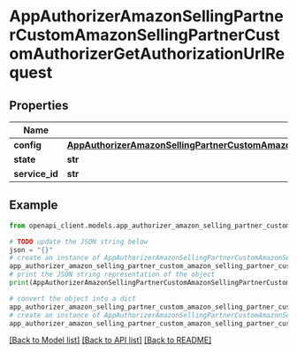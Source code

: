 # AppAuthorizerAmazonSellingPartnerCustomAmazonSellingPartnerCustomAuthorizerGetAuthorizationUrlRequest


## Properties

Name | Type | Description | Notes
------------ | ------------- | ------------- | -------------
**config** | [**AppAuthorizerAmazonSellingPartnerCustomAmazonSellingPartnerCustomAuthorizerGetAuthorizationUrlRequestConfig**](AppAuthorizerAmazonSellingPartnerCustomAmazonSellingPartnerCustomAuthorizerGetAuthorizationUrlRequestConfig.md) |  | 
**state** | **str** |  | [optional] 
**service_id** | **str** |  | [optional] 

## Example

```python
from openapi_client.models.app_authorizer_amazon_selling_partner_custom_amazon_selling_partner_custom_authorizer_get_authorization_url_request import AppAuthorizerAmazonSellingPartnerCustomAmazonSellingPartnerCustomAuthorizerGetAuthorizationUrlRequest

# TODO update the JSON string below
json = "{}"
# create an instance of AppAuthorizerAmazonSellingPartnerCustomAmazonSellingPartnerCustomAuthorizerGetAuthorizationUrlRequest from a JSON string
app_authorizer_amazon_selling_partner_custom_amazon_selling_partner_custom_authorizer_get_authorization_url_request_instance = AppAuthorizerAmazonSellingPartnerCustomAmazonSellingPartnerCustomAuthorizerGetAuthorizationUrlRequest.from_json(json)
# print the JSON string representation of the object
print(AppAuthorizerAmazonSellingPartnerCustomAmazonSellingPartnerCustomAuthorizerGetAuthorizationUrlRequest.to_json())

# convert the object into a dict
app_authorizer_amazon_selling_partner_custom_amazon_selling_partner_custom_authorizer_get_authorization_url_request_dict = app_authorizer_amazon_selling_partner_custom_amazon_selling_partner_custom_authorizer_get_authorization_url_request_instance.to_dict()
# create an instance of AppAuthorizerAmazonSellingPartnerCustomAmazonSellingPartnerCustomAuthorizerGetAuthorizationUrlRequest from a dict
app_authorizer_amazon_selling_partner_custom_amazon_selling_partner_custom_authorizer_get_authorization_url_request_from_dict = AppAuthorizerAmazonSellingPartnerCustomAmazonSellingPartnerCustomAuthorizerGetAuthorizationUrlRequest.from_dict(app_authorizer_amazon_selling_partner_custom_amazon_selling_partner_custom_authorizer_get_authorization_url_request_dict)
```
[[Back to Model list]](../README.md#documentation-for-models) [[Back to API list]](../README.md#documentation-for-api-endpoints) [[Back to README]](../README.md)


